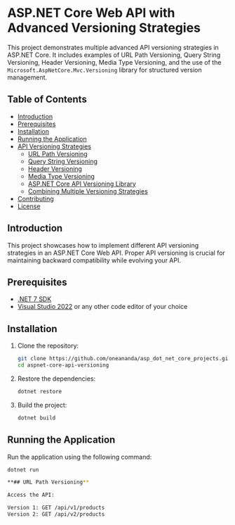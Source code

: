 # ASP.NET Core Web API with Advanced Versioning Strategies

This project demonstrates multiple advanced API versioning strategies in ASP.NET Core. It includes examples of URL Path Versioning, Query String Versioning, Header Versioning, Media Type Versioning, and the use of the `Microsoft.AspNetCore.Mvc.Versioning` library for structured version management.

## Table of Contents

- [Introduction](#introduction)
- [Prerequisites](#prerequisites)
- [Installation](#installation)
- [Running the Application](#running-the-application)
- [API Versioning Strategies](#api-versioning-strategies)
  - [URL Path Versioning](#url-path-versioning)
  - [Query String Versioning](#query-string-versioning)
  - [Header Versioning](#header-versioning)
  - [Media Type Versioning](#media-type-versioning)
  - [ASP.NET Core API Versioning Library](#aspnet-core-api-versioning-library)
  - [Combining Multiple Versioning Strategies](#combining-multiple-versioning-strategies)
- [Contributing](#contributing)
- [License](#license)

## Introduction

This project showcases how to implement different API versioning strategies in an ASP.NET Core Web API. Proper API versioning is crucial for maintaining backward compatibility while evolving your API.

## Prerequisites

- [.NET 7 SDK](https://dotnet.microsoft.com/download/dotnet/7.0)
- [Visual Studio 2022](https://visualstudio.microsoft.com/vs/) or any other code editor of your choice

## Installation

1. Clone the repository:

    ```bash
    git clone https://github.com/oneananda/asp_dot_net_core_projects.git
    cd aspnet-core-api-versioning
    ```

2. Restore the dependencies:

    ```bash
    dotnet restore
    ```

3. Build the project:

    ```bash
    dotnet build
    ```

## Running the Application

Run the application using the following command:

```bash
dotnet run

**## URL Path Versioning**

Access the API:

Version 1: GET /api/v1/products
Version 2: GET /api/v2/products
